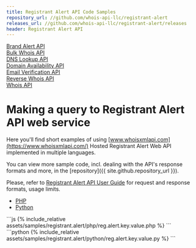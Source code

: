 ```yaml
---
title: Registrant Alert API Code Samples
repository_url: //github.com/whois-api-llc/registrant-alert
releases_url: //github.com/whois-api-llc/registrant-alert/releases
header: Registrant Alert API
---
```

<div class="toc">
    <a class="button" href="./brand-alert"><div class="toc-item">Brand Alert API</div></a>
    <a class="button" href="./bulk-whois"><div class="toc-item">Bulk Whois API</div></a>
	<a class="button" href="./dns-lookup"><div class="toc-item">DNS Lookup API</div></a>
    <a class="button" href="./domain-availability"><div class="toc-item">Domain Availability API</div></a>
	<a class="button" href="./email-verification"><div class="toc-item">Email Verification API</div></a>
    <a class="button" href="./reverse-whois"><div class="toc-item">Reverse Whois API</div></a>
	<a class="button" href="./"><div class="toc-item">Whois API</div></a>
</div>

# Making a query to Registrant Alert API web service


Here you'll find short examples of using
[www.whoisxmlapi.com](https://www.whoisxmlapi.com/) Hosted Registrant Alert Web API
implemented in multiple languages.

You can view more sample code, incl. dealing with the API's response formats and more,
 in the
[repository]({{ site.github.repository_url }}).


Please, refer to
[Registrant Alert API User Guide](https://www.whoisxmlapi.com/registrant-alert-api-guide.php) for
 request and response formats, usage limits.

<ul id="profileTabs" class="nav nav-tabs" role="tablist">
    <li class="active"><a href="#php" data-toggle="tab">PHP</a></li>
    <li><a href="#python" data-toggle="tab">Python</a></li>
</ul>

<div class="tab-content">

<div role="tabpanel" class="tab-pane active" id="php">
<div class="container-fluid" markdown="1">
```js
{% include_relative assets/samples/registrant.alert/php/reg.alert.key.value.php %}
```
</div>
</div>

<div role="tabpanel" class="tab-pane" id="python">
<div class="container-fluid" markdown="1">
```python
{% include_relative assets/samples/registrant.alert/python/reg.alert.key.value.py %}
```
</div>
</div>


